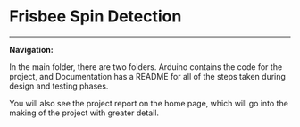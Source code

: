# Frisbee Spin Detection
 
------

**Navigation:**

In the main folder, there are two folders. Arduino contains the code for the project, and Documentation has a README for all of the steps taken during design and testing phases.

You will also see the project report on the home page, which will go into the making of the project with greater detail.

